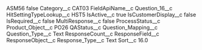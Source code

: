 <?xml version="1.0" encoding="UTF-8"?>
<CustomMetadata xmlns="http://soap.sforce.com/2006/04/metadata" xmlns:xsi="http://www.w3.org/2001/XMLSchema-instance" xmlns:xsd="http://www.w3.org/2001/XMLSchema">
    <label>ASM56</label>
    <protected>false</protected>
    <values>
        <field>Category__c</field>
        <value xsi:type="xsd:string">CAT03</value>
    </values>
    <values>
        <field>FieldApiName__c</field>
        <value xsi:type="xsd:string">Question_16__c</value>
    </values>
    <values>
        <field>HitSettingTypeLookup__c</field>
        <value xsi:type="xsd:string">HST5</value>
    </values>
    <values>
        <field>IsActive__c</field>
        <value xsi:type="xsd:boolean">true</value>
    </values>
    <values>
        <field>IsCustomerDisplay__c</field>
        <value xsi:type="xsd:boolean">false</value>
    </values>
    <values>
        <field>IsRequired__c</field>
        <value xsi:type="xsd:boolean">false</value>
    </values>
    <values>
        <field>MultiResponse__c</field>
        <value xsi:type="xsd:boolean">false</value>
    </values>
    <values>
        <field>ProcessStatus__c</field>
        <value xsi:nil="true"/>
    </values>
    <values>
        <field>Product_Object__c</field>
        <value xsi:type="xsd:string">PO26</value>
    </values>
    <values>
        <field>QAStatus__c</field>
        <value xsi:nil="true"/>
    </values>
    <values>
        <field>Question_Mapping__c</field>
        <value xsi:nil="true"/>
    </values>
    <values>
        <field>Question_Type__c</field>
        <value xsi:type="xsd:string">Text</value>
    </values>
    <values>
        <field>ResponseCount__c</field>
        <value xsi:nil="true"/>
    </values>
    <values>
        <field>ResponseField__c</field>
        <value xsi:nil="true"/>
    </values>
    <values>
        <field>ResponseObject__c</field>
        <value xsi:nil="true"/>
    </values>
    <values>
        <field>Response_Type__c</field>
        <value xsi:type="xsd:string">Text</value>
    </values>
    <values>
        <field>Sort__c</field>
        <value xsi:type="xsd:double">16.0</value>
    </values>
</CustomMetadata>
